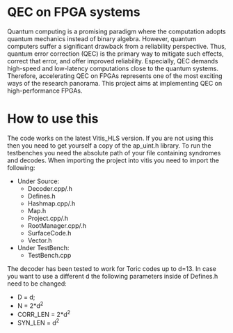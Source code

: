 # QEC on FPGA systems
Quantum computing is a promising paradigm where the computation adopts quantum mechanics instead of binary algebra. However, quantum computers suffer a significant drawback from a reliability perspective. Thus, quantum error correction (QEC) is the primary way to mitigate such effects, correct that error, and offer improved reliability. Especially, QEC demands high-speed and low-latency computations close to the quantum systems. Therefore, accelerating QEC on FPGAs represents one of the most exciting ways of the research panorama. This project aims at implementing QEC on high-performance FPGAs.

# How to use this
The code works on the latest Vitis_HLS version. If you are not using this then you need to get yourself a copy of the ap_uint.h library. To run the testbenches you need the absolute path of your file containing syndromes and decodes.
When importing the project into vitis you need to import the following:

 - Under Source:
	 - Decoder.cpp/.h
	 - Defines.h
	 - Hashmap.cpp/.h
	 - Map.h
	 - Project.cpp/.h
	 - RootManager.cpp/.h
	 - SurfaceCode.h
	 - Vector.h
 - Under TestBench:
	 - TestBench.cpp 

The decoder has been tested to work for Toric codes up to d=13. In case you want to use a different d the following parameters inside of Defines.h need to be changed: 

 - D = d;
 - N = 2*d<sup>2</sup>
 - CORR_LEN = 2*d<sup>2</sup>
 - SYN_LEN = d<sup>2</sup>
